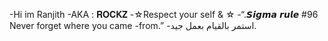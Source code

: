 -Hi im Ranjith
-AKA : 𝐑𝐎𝐂𝐊𝐙
-☆Respect your self &                ☆
-“.𝙎𝙞𝙜𝙢𝙖 𝙧𝙪𝙡𝙚 #96 Never forget where you came -from.”
-استمر بالقيام بعمل جيد.